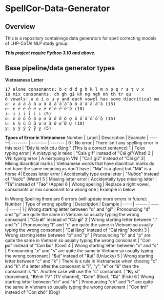 # SpellCor-Data-Generator

## Overview
This is a repository containings data generators for spell correcting models of LHP-CoTAI NLP study group.

***This project require Python 3.10 and above.***
## Base pipeline/data generator types

**Vietnamese Letter**
<pre>
17 alone consonants: b c d đ g h k l m n p q r s t v x
10 mix consonants: ch gh gi kh ng ngh nh th tr qu
6 vowels: a e i o u y and each vowel has some diacritical marks
a: a à á ả ã ạ ă ằ ắ ẳ ẵ ặ â ầ ấ ẩ ẫ ậ (15)
e: e è é ẻ ẽ ẹ ê ề ế ể ễ ệ (10)
i: i ì í ỉ ĩ ị (5)
o: o ò ó ỏ õ ọ ơ ờ ớ ở ỡ ợ ô ồ ố ổ ỗ ộ (15) 
u: u ù ú ủ ũ ụ ư ừ ứ ử ữ ự (10)
y: y ỳ ý ỷ ỹ ỵ (5)
</pre>

**Types of Error in Vietnamese**
Number | Label  | Description | Example |
------| -------- | -------- | ------- |
0 | No error | There isn't any spelling error in this text | "Đây là một câu đúng." (This is a correct sentence)
1 | Telex typing error     | A mistyping in telex  | "Cais gif" instead of "Cái gì"(What)
2 | VNI typing error | A mistyping in VNI | "Cai1 gi2" instead of "Cái gì"
3| Mising diacritical marks | Vietnamese words that have diacritical marks do not have the same meaning as don't have | "M**a**" is a ghost but "M**ã**" is a horse 
4| Excess letter error | Accidentally type extra letter | "Nước**c**" instead of "Nước" (Water)
5 | Missing letter error | Accidentally type missing letter | "Tá" instead of "Tá**o**" (Apple)
6 | Wrong spelling | Replace a right vowel, consonants or mix consonant to a wrong one | Example in below

In Wrong Spelling there are 6 errors (will update more errors in future):
Number | Type of wrong spelling | Description | Example |
-----| ------ | -----| -----|
1 | Wrong starting letter between "d" and "gi" | Pronouncing "d" and "gi" are quite the same in Vietnam so usually typing the wrong consonant | "Cái **d**ì" instead of "Cái **gì**"
2 | Wrong starting letter between "l" and "r" | Pronouncing "l" and "r" are quite the same in Vietnam so usually typing the wrong consonant | "Cái **l**ăng" instead of "Cái **r**ăng"(tooth)
3 | Wrong starting letter between "b" and "p" | Pronouncing "b" and "p" are quite the same in Vietnam so usually typing the wrong consonant | "Con **p**ò" instead of "Con **b**ò" (Cow)
4 |  Wrong starting letter between "x" and "s" | Pronouncing "x" and "s" are quite the same in Vietnam so usually typing the wrong consonant | "**S**ui" instead of "**X**ui" (Unlucky)
5 | Wrong starting letter between "c" and "k" | There is a rule in Vietnamese when chosing "c" and "k". if a letter after the consonant is "i", "y", "e" or "ê" then the consonant is "k". Another case will use the "c" consonant. | "**K**ỵ sĩ" (horseman), "**K**ênh TV" (TV channel), "**C**ơm" (Rice), "**C**á" (Fish)
6 | Wrong starting letter between "ch" and "tr" | Pronouncing "ch" and "tr" are quite the same in Vietnam so usually typing the wrong consonant | "Con **tr**ó" instead of "Con **ch**ó" (Dog)
